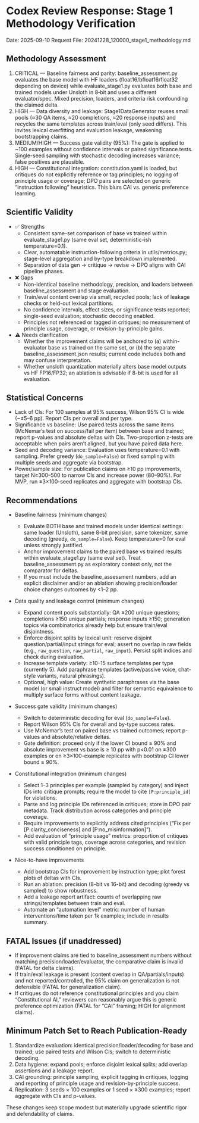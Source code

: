 # Codex Review Response: Stage 1 Methodology Verification
Date: 2025-09-10
Request File: 20241228_120000_stage1_methodology.md

## Methodology Assessment
1. CRITICAL — Baseline fairness and parity: baseline_assessment.py evaluates the base model with HF loaders (float16/bfloat16/float32 depending on device) while evaluate_stage1.py evaluates both base and trained models under Unsloth in 8‑bit and uses a different evaluator/spec. Mixed precision, loaders, and criteria risk confounding the claimed delta.
2. HIGH — Data diversity and leakage: Stage1DataGenerator reuses small pools (≈30 QA items, ≈20 completions, ≈20 response inputs) and recycles the same templates across train/eval (only seed differs). This invites lexical overfitting and evaluation leakage, weakening bootstrapping claims.
3. MEDIUM/HIGH — Success gate validity (95%): The gate is applied to ~100 examples without confidence intervals or paired significance tests. Single-seed sampling with stochastic decoding increases variance; false positives are plausible.
4. HIGH — Constitutional integration: constitution.yaml is loaded, but critiques do not explicitly reference or tag principles; no logging of principle usage or coverage; DPO pairs are selected on generic “instruction following” heuristics. This blurs CAI vs. generic preference learning.

## Scientific Validity
- ✅ Strengths
  - Consistent same-set comparison of base vs trained within evaluate_stage1.py (same eval set, deterministic-ish temperature=0.1).
  - Clear, automatable instruction-following criteria in utils/metrics.py; stage-level aggregation and by-type breakdown implemented.
  - Separation of data gen → critique → revise → DPO aligns with CAI pipeline phases.
- ❌ Gaps
  - Non-identical baseline methodology, precision, and loaders between baseline_assessment and stage evaluation.
  - Train/eval content overlap via small, recycled pools; lack of leakage checks or held-out lexical partitions.
  - No confidence intervals, effect sizes, or significance tests reported; single-seed evaluation; stochastic decoding enabled.
  - Principles not referenced or tagged in critiques; no measurement of principle usage, coverage, or revision-by-principle gains.
- ⚠️ Needs clarification
  - Whether the improvement claims will be anchored to (a) within-evaluator base vs trained on the same set, or (b) the separate baseline_assessment.json results; current code includes both and may confuse interpretation.
  - Whether unsloth quantization materially alters base model outputs vs HF FP16/FP32; an ablation is advisable if 8-bit is used for all evaluation.

## Statistical Concerns
- Lack of CIs: For 100 samples at 95% success, Wilson 95% CI is wide (~±5–6 pp). Report CIs per overall and per type.
- Significance vs baseline: Use paired tests across the same items (McNemar’s test on success/fail per item) between base and trained; report p-values and absolute deltas with CIs. Two-proportion z-tests are acceptable when pairs aren’t aligned, but you have paired data here.
- Seed and decoding variance: Evaluation uses temperature=0.1 with sampling. Prefer greedy (`do_sample=False`) or fixed sampling with multiple seeds and aggregate via bootstrap.
- Power/sample size: For publication claims on ≥10 pp improvements, target N≥300–500 to narrow CIs and increase power (80–90%). For MVP, run ≥3×100-seed replicates and aggregate with bootstrap CIs.

## Recommendations
- Baseline fairness (minimum changes)
  - Evaluate BOTH base and trained models under identical settings: same loader (Unsloth), same 8-bit precision, same tokenizer, same decoding (greedy, `do_sample=False`). Keep temperature=0 for eval unless strongly justified.
  - Anchor improvement claims to the paired base vs trained results within evaluate_stage1.py (same eval set). Treat baseline_assessment.py as exploratory context only, not the comparator for deltas.
  - If you must include the baseline_assessment numbers, add an explicit disclaimer and/or an ablation showing precision/loader choice changes outcomes by <1–2 pp.

- Data quality and leakage control (minimum changes)
  - Expand content pools substantially: QA ≥200 unique questions; completions ≥150 unique partials; response inputs ≥150; generation topics via combinatorics already help but ensure train/eval disjointness.
  - Enforce disjoint splits by lexical unit: reserve disjoint question/partial/input strings for eval; assert no overlap in raw fields (e.g., `raw_question`, `raw_partial`, `raw_input`). Persist split indices and check during evaluation.
  - Increase template variety: ≥10–15 surface templates per type (currently 5). Add paraphrase templates (active/passive voice, chat-style variants, natural phrasings).
  - Optional, high value: Create synthetic paraphrases via the base model (or small instruct model) and filter for semantic equivalence to multiply surface forms without content leakage.

- Success gate validity (minimum changes)
  - Switch to deterministic decoding for eval (`do_sample=False`).
  - Report Wilson 95% CIs for overall and by-type success rates.
  - Use McNemar’s test on paired base vs trained outcomes; report p-values and absolute/relative deltas.
  - Gate definition: proceed only if the lower CI bound ≥ 90% and absolute improvement vs base is ≥ 10 pp with p<0.01 on ≥300 examples or on ≥3×100-example replicates with bootstrap CI lower bound ≥ 90%.

- Constitutional integration (minimum changes)
  - Select 1–3 principles per example (sampled by category) and inject IDs into critique prompts; require the model to cite `[P:principle_id]` for violations.
  - Parse and log principle IDs referenced in critiques; store in DPO pair metadata. Track distribution across categories and principle coverage.
  - Require improvements to explicitly address cited principles (“Fix per [P:clarity_conciseness] and [P:no_misinformation]”).
  - Add evaluation of “principle usage” metrics: proportion of critiques with valid principle tags, coverage across categories, and revision success conditioned on principle.

- Nice-to-have improvements
  - Add bootstrap CIs for improvement by instruction type; plot forest plots of deltas with CIs.
  - Run an ablation: precision (8-bit vs 16-bit) and decoding (greedy vs sampled) to show robustness.
  - Add a leakage report artifact: counts of overlapping raw strings/templates between train and eval.
  - Automate an “automation level” metric: number of human interventions/time taken per 1k examples; include in results summary.

## FATAL Issues (if unaddressed)
- If improvement claims are tied to baseline_assessment numbers without matching precision/loader/evaluator, the comparative claim is invalid (FATAL for delta claims).
- If train/eval leakage is present (content overlap in QA/partials/inputs) and not reported/controlled, the 95% claim on generalization is not defensible (FATAL for generalization claim).
- If critiques do not reference constitutional principles and you claim “Constitutional AI,” reviewers can reasonably argue this is generic preference optimization (FATAL for “CAI” framing; HIGH for alignment claims).

## Minimum Patch Set to Reach Publication-Ready
1. Standardize evaluation: identical precision/loader/decoding for base and trained; use paired tests and Wilson CIs; switch to deterministic decoding.
2. Data hygiene: expand pools; enforce disjoint lexical splits; add overlap assertions and a leakage report.
3. CAI grounding: principle sampling, explicit tagging in critiques, logging and reporting of principle usage and revision-by-principle success.
4. Replication: 3 seeds × 100 examples or 1 seed × ≥300 examples; report aggregate with CIs and p-values.

These changes keep scope modest but materially upgrade scientific rigor and defendability of claims.
